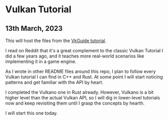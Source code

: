 # Vulkan Tutorial

## 13th March, 2023

This will host the files from the [VkGuide tutorial](https://vkguide.dev).

I read on Reddit that it's a great complement to the classic Vulkan Tutorial I did a few years ago, and it teaches more real-world scenarios like implementing it in a game engine.

As I wrote in other README files around this repo, I plan to follow every Vulkan tutorial I can find in C++ and Rust.
At some point I will start noticing patterns and get familiar with the API by heart.

I completed the Vulkano one in Rust already. However, Vulkano is a bit higher level than the actual Vulkan API, so I will dig in lower-level tutorials now and keep revisiting them until I grasp the concepts by hearth.

I will start this one today.
